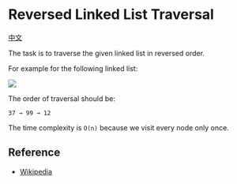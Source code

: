 # Reversed Linked List Traversal

[中文](README.zh-CN.md)

The task is to traverse the given linked list in reversed order.

For example for the following linked list:

![](https://upload.wikimedia.org/wikipedia/commons/6/6d/Singly-linked-list.svg)

The order of traversal should be:

```text
37 → 99 → 12
```

The time complexity is `O(n)` because we visit every node only once.

## Reference

-   [Wikipedia](https://en.wikipedia.org/wiki/Linked_list)
